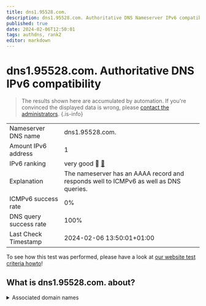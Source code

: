 ```yaml
---
title: dns1.95528.com.
description: dns1.95528.com. Authoritative DNS Nameserver IPv6 compatibility
published: true
date: 2024-02-06T12:50:01
tags: authdns, rank2
editor: markdown
---
```


# dns1.95528.com. Authoritative DNS IPv6 compatibility

> The results shown here are accumulated by automation. If you're convinced the displayed data is wrong, please [contact the administrators](/howto/chat). 
{.is-info}




|   |   |
| - | - |
| Nameserver DNS name | dns1.95528.com.
| Amount IPv6 address | 1
| IPv6 ranking | very good :2nd_place_medal: [🔗](/howto/ranking) |
| Explanation | The nameserver has an AAAA record and responds well to ICMPv6 as well as DNS queries. |
| ICMPv6 success rate | 0%|
| DNS query success rate | 100% |
| Last Check Timestamp | 2024-02-06 13:50:01+01:00 |

To see how this test was performed, please have a look at [our website test criteria howto](/howto/testcriteria/authdns)!


## What is dns1.95528.com. about?






<details>
<summary>Associated domain names</summary>

www.spdb.com.cn

</details>
